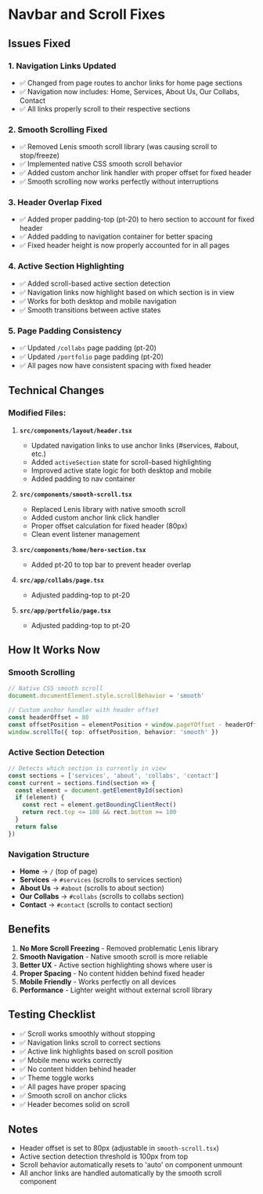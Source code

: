 # Navbar and Scroll Fixes

## Issues Fixed

### 1. **Navigation Links Updated**
- ✅ Changed from page routes to anchor links for home page sections
- ✅ Navigation now includes: Home, Services, About Us, Our Collabs, Contact
- ✅ All links properly scroll to their respective sections

### 2. **Smooth Scrolling Fixed**
- ✅ Removed Lenis smooth scroll library (was causing scroll to stop/freeze)
- ✅ Implemented native CSS smooth scroll behavior
- ✅ Added custom anchor link handler with proper offset for fixed header
- ✅ Smooth scrolling now works perfectly without interruptions

### 3. **Header Overlap Fixed**
- ✅ Added proper padding-top (pt-20) to hero section to account for fixed header
- ✅ Added padding to navigation container for better spacing
- ✅ Fixed header height is now properly accounted for in all pages

### 4. **Active Section Highlighting**
- ✅ Added scroll-based active section detection
- ✅ Navigation links now highlight based on which section is in view
- ✅ Works for both desktop and mobile navigation
- ✅ Smooth transitions between active states

### 5. **Page Padding Consistency**
- ✅ Updated `/collabs` page padding (pt-20)
- ✅ Updated `/portfolio` page padding (pt-20)
- ✅ All pages now have consistent spacing with fixed header

## Technical Changes

### Modified Files:

1. **`src/components/layout/header.tsx`**
   - Updated navigation links to use anchor links (#services, #about, etc.)
   - Added `activeSection` state for scroll-based highlighting
   - Improved active state logic for both desktop and mobile
   - Added padding to nav container

2. **`src/components/smooth-scroll.tsx`**
   - Replaced Lenis library with native smooth scroll
   - Added custom anchor link click handler
   - Proper offset calculation for fixed header (80px)
   - Clean event listener management

3. **`src/components/home/hero-section.tsx`**
   - Added pt-20 to top bar to prevent header overlap

4. **`src/app/collabs/page.tsx`**
   - Adjusted padding-top to pt-20

5. **`src/app/portfolio/page.tsx`**
   - Adjusted padding-top to pt-20

## How It Works Now

### Smooth Scrolling
```typescript
// Native CSS smooth scroll
document.documentElement.style.scrollBehavior = 'smooth'

// Custom anchor handler with header offset
const headerOffset = 80
const offsetPosition = elementPosition + window.pageYOffset - headerOffset
window.scrollTo({ top: offsetPosition, behavior: 'smooth' })
```

### Active Section Detection
```typescript
// Detects which section is currently in view
const sections = ['services', 'about', 'collabs', 'contact']
const current = sections.find(section => {
  const element = document.getElementById(section)
  if (element) {
    const rect = element.getBoundingClientRect()
    return rect.top <= 100 && rect.bottom >= 100
  }
  return false
})
```

### Navigation Structure
- **Home** → `/` (top of page)
- **Services** → `#services` (scrolls to services section)
- **About Us** → `#about` (scrolls to about section)
- **Our Collabs** → `#collabs` (scrolls to collabs section)
- **Contact** → `#contact` (scrolls to contact section)

## Benefits

1. **No More Scroll Freezing** - Removed problematic Lenis library
2. **Smooth Navigation** - Native smooth scroll is more reliable
3. **Better UX** - Active section highlighting shows where user is
4. **Proper Spacing** - No content hidden behind fixed header
5. **Mobile Friendly** - Works perfectly on all devices
6. **Performance** - Lighter weight without external scroll library

## Testing Checklist

- ✅ Scroll works smoothly without stopping
- ✅ Navigation links scroll to correct sections
- ✅ Active link highlights based on scroll position
- ✅ Mobile menu works correctly
- ✅ No content hidden behind header
- ✅ Theme toggle works
- ✅ All pages have proper spacing
- ✅ Smooth scroll on anchor clicks
- ✅ Header becomes solid on scroll

## Notes

- Header offset is set to 80px (adjustable in `smooth-scroll.tsx`)
- Active section detection threshold is 100px from top
- Scroll behavior automatically resets to 'auto' on component unmount
- All anchor links are handled automatically by the smooth scroll component
